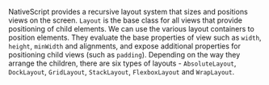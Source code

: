 NativeScript provides a recursive layout system that sizes and positions views on the screen.
`Layout` is the base class for all views that provide positioning of child elements.
We can use the various layout containers to position elements.
They evaluate the base properties of view such as `width`, `height`, `minWidth` and alignments, and expose additional properties for positioning child views (such as `padding`).
Depending on the way they arrange the children, there are six types of layouts - `AbsoluteLayout`, `DockLayout`, `GridLayout`, `StackLayout`, `FlexboxLayout` and `WrapLayout`.
